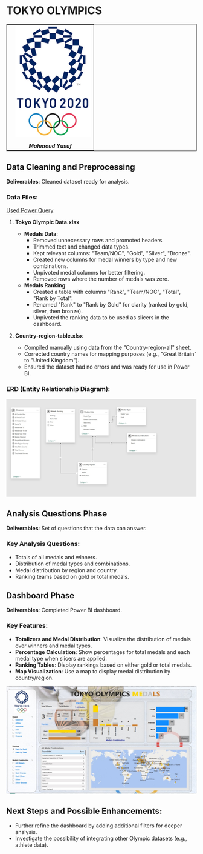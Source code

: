 # TOKYO OLYMPICS

<table border="1" style="border-collapse: collapse; width: 100%;">
  <td>
      <img src="media/4.jpg" alt="Project Image" width="200" style="float: right; margin-left: 15px; margin-bottom: 15px;" />
      <div style="text-align: center; margin-top: 10px; font-weight: bold;"><em> Mahmoud Yusuf</em></div>
    </td>
</table>

## Data Cleaning and Preprocessing

**Deliverables**: Cleaned dataset ready for analysis.

### Data Files:
[Used Power Query](./Scripts/Power-Query-M-scripts.md.md)
1. **Tokyo Olympic Data.xlsx**
   - **Medals Data**:
     - Removed unnecessary rows and promoted headers.
     - Trimmed text and changed data types.
     - Kept relevant columns: "Team/NOC", "Gold", "Silver", "Bronze".
     - Created new columns for medal winners by type and new combinations.
     - Unpivoted medal columns for better filtering.
     - Removed rows where the number of medals was zero.
   - **Medals Ranking**:
     - Created a table with columns "Rank", "Team/NOC", "Total", "Rank by Total".
     - Renamed "Rank" to "Rank by Gold" for clarity (ranked by gold, silver, then bronze).
     - Unpivoted the ranking data to be used as slicers in the dashboard.

2. **Country-region-table.xlsx**
   - Compiled manually using data from the "Country-region-all" sheet.
   - Corrected country names for mapping purposes (e.g., "Great Britain" to "United Kingdom").
   - Ensured the dataset had no errors and was ready for use in Power BI.

### ERD (Entity Relationship Diagram):
![ERD](media/TokyoERD.jpg)

## Analysis Questions Phase

**Deliverables**: Set of questions that the data can answer.

### Key Analysis Questions:
- Totals of all medals and winners.
- Distribution of medal types and combinations.
- Medal distribution by region and country.
- Ranking teams based on gold or total medals.

## Dashboard Phase

**Deliverables**: Completed Power BI dashboard.

### Key Features:
- **Totalizers and Medal Distribution**: Visualize the distribution of medals over winners and medal types.
- **Percentage Calculation**: Show percentages for total medals and each medal type when slicers are applied.
- **Ranking Tables**: Display rankings based on either gold or total medals.
- **Map Visualization**: Use a map to display medal distribution by country/region.

![Dashboard](media/TOKYO-OLYMPICS.jpg)

## Next Steps and Possible Enhancements:
- Further refine the dashboard by adding additional filters for deeper analysis.
- Investigate the possibility of integrating other Olympic datasets (e.g., athlete data).
